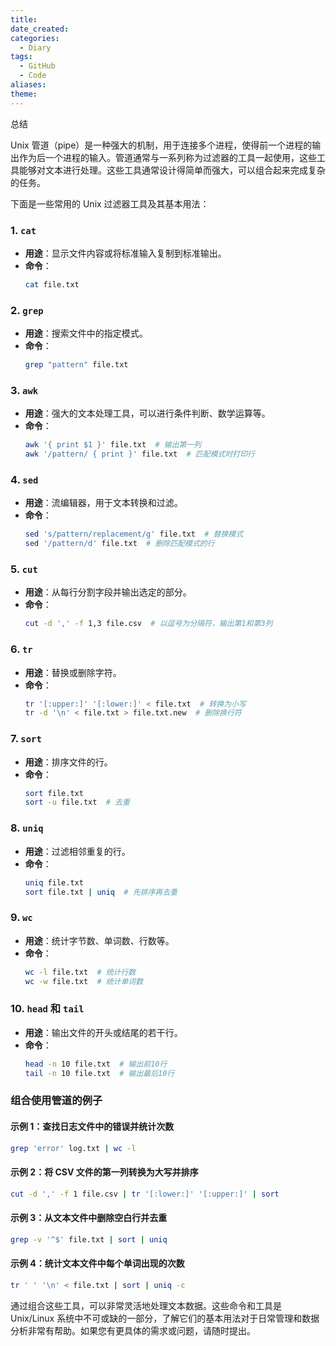 ```yaml
---
title: 
date_created: 
categories:
  - Diary
tags:
  - GitHub
  - Code
aliases: 
theme:
---
```


总结

<!--more-->

Unix 管道（pipe）是一种强大的机制，用于连接多个进程，使得前一个进程的输出作为后一个进程的输入。管道通常与一系列称为过滤器的工具一起使用，这些工具能够对文本进行处理。这些工具通常设计得简单而强大，可以组合起来完成复杂的任务。

下面是一些常用的 Unix 过滤器工具及其基本用法：

### 1. `cat`
- **用途**：显示文件内容或将标准输入复制到标准输出。
- **命令**：
  ```sh
  cat file.txt
  ```

### 2. `grep`
- **用途**：搜索文件中的指定模式。
- **命令**：
  ```sh
  grep "pattern" file.txt
  ```

### 3. `awk`
- **用途**：强大的文本处理工具，可以进行条件判断、数学运算等。
- **命令**：
  ```sh
  awk '{ print $1 }' file.txt  # 输出第一列
  awk '/pattern/ { print }' file.txt  # 匹配模式时打印行
  ```

### 4. `sed`
- **用途**：流编辑器，用于文本转换和过滤。
- **命令**：
  ```sh
  sed 's/pattern/replacement/g' file.txt  # 替换模式
  sed '/pattern/d' file.txt  # 删除匹配模式的行
  ```

### 5. `cut`
- **用途**：从每行分割字段并输出选定的部分。
- **命令**：
  ```sh
  cut -d ',' -f 1,3 file.csv  # 以逗号为分隔符，输出第1和第3列
  ```

### 6. `tr`
- **用途**：替换或删除字符。
- **命令**：
  ```sh
  tr '[:upper:]' '[:lower:]' < file.txt  # 转换为小写
  tr -d '\n' < file.txt > file.txt.new  # 删除换行符
  ```

### 7. `sort`
- **用途**：排序文件的行。
- **命令**：
  ```sh
  sort file.txt
  sort -u file.txt  # 去重
  ```

### 8. `uniq`
- **用途**：过滤相邻重复的行。
- **命令**：
  ```sh
  uniq file.txt
  sort file.txt | uniq  # 先排序再去重
  ```

### 9. `wc`
- **用途**：统计字节数、单词数、行数等。
- **命令**：
  ```sh
  wc -l file.txt  # 统计行数
  wc -w file.txt  # 统计单词数
  ```

### 10. `head` 和 `tail`
- **用途**：输出文件的开头或结尾的若干行。
- **命令**：
  ```sh
  head -n 10 file.txt  # 输出前10行
  tail -n 10 file.txt  # 输出最后10行
  ```

### 组合使用管道的例子

#### 示例 1：查找日志文件中的错误并统计次数
```sh
grep 'error' log.txt | wc -l
```

#### 示例 2：将 CSV 文件的第一列转换为大写并排序
```sh
cut -d ',' -f 1 file.csv | tr '[:lower:]' '[:upper:]' | sort
```

#### 示例 3：从文本文件中删除空白行并去重
```sh
grep -v '^$' file.txt | sort | uniq
```

#### 示例 4：统计文本文件中每个单词出现的次数
```sh
tr ' ' '\n' < file.txt | sort | uniq -c
```

通过组合这些工具，可以非常灵活地处理文本数据。这些命令和工具是 Unix/Linux 系统中不可或缺的一部分，了解它们的基本用法对于日常管理和数据分析非常有帮助。如果您有更具体的需求或问题，请随时提出。
